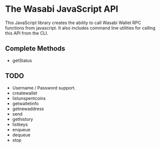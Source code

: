 # The Wasabi JavaScript API

This JavaScript library creates the ability to call Wasabi Wallet RPC functions from javascript. It also includes command line utilities for calling this API from the CLI.


## Complete Methods
- getStatus


## TODO
- Username / Password support.
- createwallet 
- listunspentcoins 
- getwalletinfo
- getnewaddress
- send
- gethistory
- listkeys
- enqueue
- dequeue
- stop
